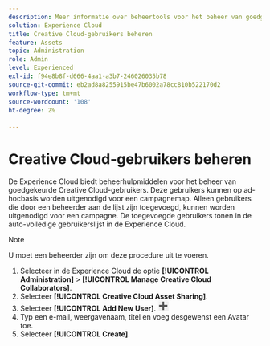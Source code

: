 ```yaml
---
description: Meer informatie over beheertools voor het beheer van goedgekeurde Creative Cloud-gebruikers in Experience Cloud.
solution: Experience Cloud
title: Creative Cloud-gebruikers beheren
feature: Assets
topic: Administration
role: Admin
level: Experienced
exl-id: f94e8b8f-d666-4aa1-a3b7-246026035b78
source-git-commit: eb2ad8a8255915be47b6002a78cc810b522170d2
workflow-type: tm+mt
source-wordcount: '108'
ht-degree: 2%

---
```


# Creative Cloud-gebruikers beheren

De Experience Cloud biedt beheerhulpmiddelen voor het beheer van goedgekeurde Creative Cloud-gebruikers. Deze gebruikers kunnen op ad-hocbasis worden uitgenodigd voor een campagnemap. Alleen gebruikers die door een beheerder aan de lijst zijn toegevoegd, kunnen worden uitgenodigd voor een campagne. De toegevoegde gebruikers tonen in de auto-volledige gebruikerslijst in de Experience Cloud.

>[!NOTE]
>
>U moet een beheerder zijn om deze procedure uit te voeren.

1. Selecteer in de Experience Cloud de optie **[!UICONTROL Administration]** > **[!UICONTROL Manage Creative Cloud Collaborators]**.
1. Selecteer **[!UICONTROL Creative Cloud Asset Sharing]**.
1. Selecteer **[!UICONTROL Add New User]**.  ![nieuwe gebruiker toevoegen](assets/mac_add_icon.png)
1. Typ een e-mail, weergavenaam, titel en voeg desgewenst een Avatar toe.
1. Selecteer **[!UICONTROL Create]**.
